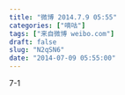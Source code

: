 ```yaml
---
title: "微博 2014.7.9 05:55"
categories: ["嘀咕"]
tags: ["来自微博 weibo.com"]
draft: false
slug: "N2qSN6"
date: "2014-07-09 05:55:00"
---
```


<p>7-1 ​​​​</p>
